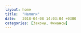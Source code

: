 ```yaml
---
layout: home
title:  "Налоги"
date:   2018-04-08 14:03:04 +0300
categories: [Законы, Финансы]
---
```

